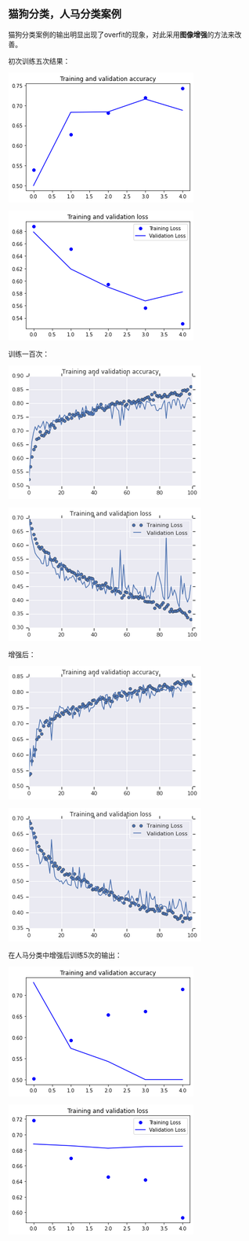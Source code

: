 ## 猫狗分类，人马分类案例

猫狗分类案例的输出明显出现了overfit的现象，对此采用**图像增强**的方法来改善。

初次训练五次结果：

![c6p1](https://github.com/MinxuanQin/pics/blob/master/tensorflow_prac/c6p1_o1.png)

![c6p2](https://github.com/MinxuanQin/pics/blob/master/tensorflow_prac/c6p2_o2.png)

训练一百次：

![c6p3](https://github.com/MinxuanQin/pics/blob/master/tensorflow_prac/c6p3.png)

![c6p4](https://github.com/MinxuanQin/pics/blob/master/tensorflow_prac/c6p4.png)

增强后：

![c6p5](https://github.com/MinxuanQin/pics/blob/master/tensorflow_prac/c6p5.png)

![c6p6](https://github.com/MinxuanQin/pics/blob/master/tensorflow_prac/c6p6.png)

在人马分类中增强后训练5次的输出：

![c6p7](https://github.com/MinxuanQin/pics/blob/master/tensorflow_prac/c6p7.png)

![c6p8](https://github.com/MinxuanQin/pics/blob/master/tensorflow_prac/c6p8.png)
